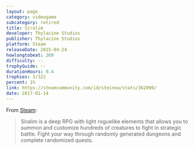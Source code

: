 ```yaml
---
layout: page
category: videogame
subcategory: retired
title: Siralim
developer: Thylacine Studios
publisher: Thylacine Studios
platform: Steam
releaseDate: 2015-04-24
howlongtobeat: 269
difficulty: --
trophyGuide: --
durationHours: 0.4
trophies: 3/322
percent: 1%
link: https://steamcommunity.com/id/steinea/stats/362090/
date: 2017-01-14
---
```


From [Steam](https://store.steampowered.com/app/362090/Siralim/):

> Siralim is a deep RPG with light roguelike elements that allows you to summon and customize hundreds of creatures to fight in strategic battle. Fight your way through randomly generated dungeons and complete randomized quests.
